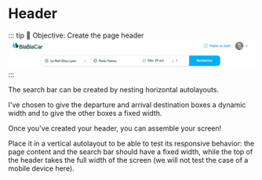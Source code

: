 # Header

::: tip 🎯 Objective: Create the page header
![](../../assets/img/figma/exercice/app/header.png)
:::

The search bar can be created by nesting horizontal autolayouts.

I've chosen to give the departure and arrival destination boxes a dynamic width and to give the other boxes a fixed width.

Once you've created your header, you can assemble your screen!

Place it in a vertical autolayout to be able to test its responsive behavior: the page content and the search bar should have a fixed width, while the top of the header takes the full width of the screen (we will not test the case of a mobile device here).